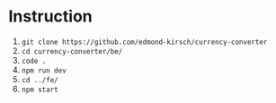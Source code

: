 # Instruction

1. `git clone https://github.com/edmond-kirsch/currency-converter`
2. `cd currency-converter/be/`
3. `code .`
4. `npm run dev`
5. `cd ../fe/`
6. `npm start`
